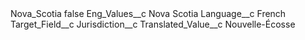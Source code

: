 <?xml version="1.0" encoding="UTF-8"?>
<CustomMetadata xmlns="http://soap.sforce.com/2006/04/metadata" xmlns:xsi="http://www.w3.org/2001/XMLSchema-instance" xmlns:xsd="http://www.w3.org/2001/XMLSchema">
    <label>Nova_Scotia</label>
    <protected>false</protected>
    <values>
        <field>Eng_Values__c</field>
        <value xsi:type="xsd:string">Nova Scotia</value>
    </values>
    <values>
        <field>Language__c</field>
        <value xsi:type="xsd:string">French</value>
    </values>
    <values>
        <field>Target_Field__c</field>
        <value xsi:type="xsd:string">Jurisdiction__c</value>
    </values>
    <values>
        <field>Translated_Value__c</field>
        <value xsi:type="xsd:string">Nouvelle-Écosse</value>
    </values>
</CustomMetadata>
